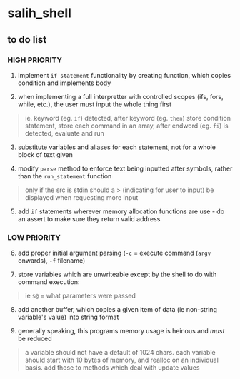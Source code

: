 # salih_shell
## to do list

### HIGH PRIORITY
1. implement `if statement` functionality by creating function, which copies condition and implements body

2. when implementing a full interpretter with controlled scopes (ifs, fors, while, etc.), the user must input the whole thing first
> ie. keyword (eg. `if`) detected, after keyword (eg. `then`) store condition statement, store each command in an array, after endword (eg. `fi`) is detected, evaluate and run

3. substitute variables and aliases for each statement, not for a whole block of text given

4. modify `parse` method to enforce text being inputted after symbols, rather than the `run_statement` function
> only if the src is stdin should a > (indicating for user to input) be displayed when requesting more input

5. add `if` statements wherever memory allocation functions are use - do an assert to make sure they return valid address

### LOW PRIORITY
6. add proper initial argument parsing (`-c` = execute command (`argv` onwards), `-f` filename)

7. store variables which are unwriteable except by the shell to do with command execution:
> ie `$@` = what parameters were passed

8. add another buffer, which copies a given item of data (ie non-string variable's value) into string format

9. generally speaking, this programs memory usage is heinous and *must* be reduced
> a variable should not have a default of 1024 chars. each variable should start with 10 bytes of memory, and realloc on an individual basis. add those to methods which deal with update values
